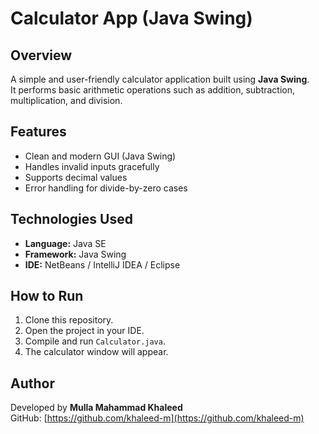 # Calculator App (Java Swing)

## Overview
A simple and user-friendly calculator application built using **Java Swing**.  
It performs basic arithmetic operations such as addition, subtraction, multiplication, and division.

## Features
- Clean and modern GUI (Java Swing)
- Handles invalid inputs gracefully
- Supports decimal values
- Error handling for divide-by-zero cases

## Technologies Used
- **Language:** Java SE
- **Framework:** Java Swing
- **IDE:** NetBeans / IntelliJ IDEA / Eclipse

## How to Run
1. Clone this repository.
2. Open the project in your IDE.
3. Compile and run `Calculator.java`.
4. The calculator window will appear.

## Author
Developed by **Mulla Mahammad Khaleed**  
GitHub: [https://github.com/khaleed-m](https://github.com/khaleed-m)
